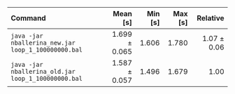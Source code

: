 | Command | Mean [s] | Min [s] | Max [s] | Relative |
|:---|---:|---:|---:|---:|
| `java -jar nballerina_new.jar loop_1_100000000.bal` | 1.699 ± 0.065 | 1.606 | 1.780 | 1.07 ± 0.06 |
| `java -jar nballerina_old.jar loop_1_100000000.bal` | 1.587 ± 0.057 | 1.496 | 1.679 | 1.00 |
